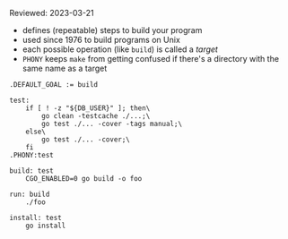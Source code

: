 Reviewed: 2023-03-21

* defines (repeatable) steps to build your program
* used since 1976 to build programs on Unix
* each possible operation (like `build`) is called a *target*
* `PHONY` keeps `make` from getting confused if there's a directory with the same name as a target

```
.DEFAULT_GOAL := build

test:
	if [ ! -z "${DB_USER}" ]; then\
		go clean -testcache ./...;\
		go test ./... -cover -tags manual;\
	else\
		go test ./... -cover;\
	fi
.PHONY:test

build: test
	CGO_ENABLED=0 go build -o foo

run: build
	./foo

install: test
	go install
```
